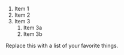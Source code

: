 1. Item 1
2. Item 2
3. Item 3
   1. Item 3a
   2. Item 3b

Replace this with a list of your favorite things.
